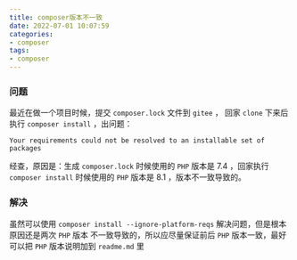 ```yaml
---
title: composer版本不一致
date: 2022-07-01 10:07:59
categories:
- composer
tags:
- composer
---
```



### 问题

最近在做一个项目时候，提交 `composer.lock` 文件到 `gitee` ，
回家 `clone` 下来后执行 `composer install` ，出问题：

```
Your requirements could not be resolved to an installable set of packages
```

经查，原因是：生成 `composer.lock` 时候使用的 `PHP` 版本是 7.4 ，回家执行 `composer install` 
时候使用的 `PHP` 版本是 8.1 ，版本不一致导致的。

### 解决

虽然可以使用 `composer install --ignore-platform-reqs` 解决问题，但是根本原因还是两次 `PHP` 版本
不一致导致的，所以应尽量保证前后 `PHP` 版本一致，最好可以把 `PHP` 版本说明加到 `readme.md` 里
